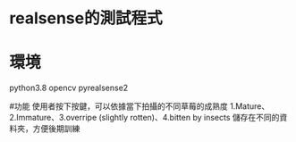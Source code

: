 # realsense的測試程式

# 環境
python3.8
opencv
pyrealsense2 

#功能
使用者按下按鍵，可以依據當下拍攝的不同草莓的成熟度
1.Mature、2.Immature、3.overripe (slightly rotten)、4.bitten by insects
儲存在不同的資料夾，方便後期訓練
